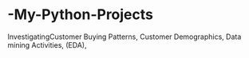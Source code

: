 # -My-Python-Projects
 InvestigatingCustomer Buying Patterns, Customer Demographics, Data mining Activities, (EDA), 
